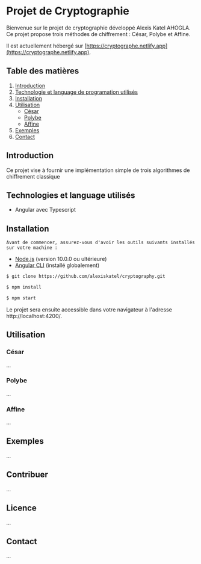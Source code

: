 # Projet de Cryptographie 

Bienvenue sur le projet de cryptographie développé Alexis Katel AHOGLA. Ce projet propose trois méthodes de chiffrement : César, Polybe et Affine.

Il est actuellement hébergé sur [https://cryptographe.netlify.app](https://cryptographe.netlify.app).

## Table des matières
1. [Introduction](#introduction)
2. [Technologie et language de programation utilisés](#technologies-utilisées)
3. [Installation](#installation)
4. [Utilisation](#utilisation)
    - [César](#cesar)
    - [Polybe](#polybe)
    - [Affine](#affine)
5. [Exemples](#exemples)
6. [Contact](#contact)

## Introduction<a name="introduction"></a>
Ce projet vise à fournir une implémentation simple de trois algorithmes de chiffrement classique


## Technologies et language utilisés<a name="technologies-utilisées"></a>
- Angular avec Typescript

## Installation<a name="installation"></a>
    Avant de commencer, assurez-vous d'avoir les outils suivants installés sur votre machine :

- [Node.js](https://nodejs.org/) (version 10.0.0 ou ultérieure)
- [Angular CLI](https://angular.io/cli) (installé globalement)

```bash
$ git clone https://github.com/alexiskatel/cryptography.git
```

```bash
$ npm install
```

```bash
$ npm start
```
Le projet sera ensuite accessible dans votre navigateur à l'adresse http://localhost:4200/.



## Utilisation<a name="utilisation"></a>

### César<a name="cesar"></a>
...

### Polybe<a name="polybe"></a>
...

### Affine<a name="affine"></a>
...

## Exemples<a name="exemples"></a>
...

## Contribuer<a name="contribuer"></a>
...

## Licence<a name="licence"></a>
...

## Contact<a name="contact"></a>
...
